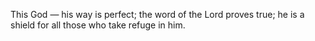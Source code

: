 This God — his way is perfect; the word of the Lord proves true; he is a shield for all those who take refuge in him.
